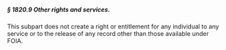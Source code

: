 ##### § 1820.9 Other rights and services. #####

This subpart does not create a right or entitlement for any individual to any service or to the release of any record other than those available under FOIA.